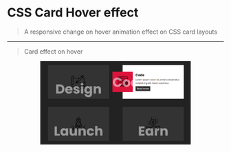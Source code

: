 # CSS Card Hover effect
> A responsive change on hover animation effect on CSS card layouts
***
> Card effect on hover
<p align="center">
  <img src="./img/Screenshot.png" width="350" title="hover text">
</p>
